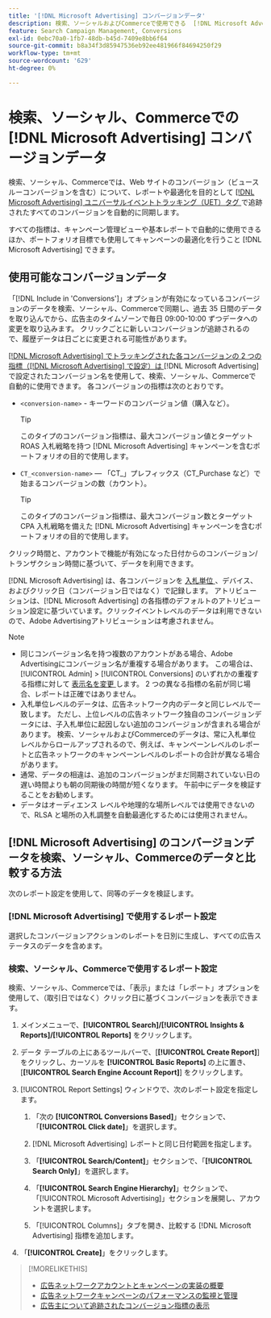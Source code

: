 ```yaml
---
title: '[!DNL Microsoft Advertising] コンバージョンデータ'
description: 検索、ソーシャルおよびCommerceで使用できる  [!DNL Microsoft Advertising] 追跡されたコンバージョンデータのタイプについて説明します。
feature: Search Campaign Management, Conversions
exl-id: 0ebc70a0-1fb7-48db-b45d-7409e8bb6f64
source-git-commit: b8a34f3d85947536eb92ee481966f84694250f29
workflow-type: tm+mt
source-wordcount: '629'
ht-degree: 0%

---
```


# 検索、ソーシャル、Commerceでの [!DNL Microsoft Advertising] コンバージョンデータ

検索、ソーシャル、Commerceでは、Web サイトのコンバージョン（ビュースルーコンバージョンを含む）について、レポートや最適化を目的として [[!DNL Microsoft Advertising]  ユニバーサルイベントトラッキング（UET）タグ ](https://help.ads.microsoft.com/#apex/ads/en/53056) で追跡されたすべてのコンバージョンを自動的に同期します。

すべての指標は、キャンペーン管理ビューや基本レポートで自動的に使用できるほか、ポートフォリオ目標でも使用してキャンペーンの最適化を行うこと [!DNL Microsoft Advertising] できます。

## 使用可能なコンバージョンデータ

「[!DNL Include in 'Conversions']」オプションが有効になっているコンバージョンのデータを検索、ソーシャル、Commerceで同期し、過去 35 日間のデータを取り込んでから、広告主のタイムゾーンで毎日 09:00-10:00 ずつデータへの変更を取り込みます。 クリックごとに新しいコンバージョンが追跡されるので、履歴データは日ごとに変更される可能性があります。

[[!DNL Microsoft Advertising] でトラッキングされた各コンバージョンの 2 つの指標（[!DNL Microsoft Advertising] で設定）は ](https://help.ads.microsoft.com/apex/index/3/en-us/n5012) [!DNL Microsoft Advertising] で設定されたコンバージョン名を使用して、検索、ソーシャル、Commerceで自動的に使用できます。 各コンバージョンの指標は次のとおりです。

* `<conversion-name>` - キーワードのコンバージョン値（購入など）。

  >[!TIP]
  >
  >このタイプのコンバージョン指標は、最大コンバージョン値とターゲット ROAS 入札戦略を持つ [!DNL Microsoft Advertising] キャンペーンを含むポートフォリオの目的で使用します。

* `CT_<conversion-name>` — 「CT_」プレフィックス（CT_Purchase など）で始まるコンバージョンの数（カウント）。

  >[!TIP]
  >
  >このタイプのコンバージョン指標は、最大コンバージョン数とターゲット CPA 入札戦略を備えた [!DNL Microsoft Advertising] キャンペーンを含むポートフォリオの目的で使用します。

クリック時間と、アカウントで機能が有効になった日付からのコンバージョン/トランザクション時間に基づいて、データを利用できます。

[!DNL Microsoft Advertising] は、各コンバージョンを [ 入札単位 ](/help/search-social-commerce/glossary.md#a-b)、デバイス、およびクリック日（コンバージョン日ではなく）で記録します。 アトリビューションは、[!DNL Microsoft Advertising] の各指標のデフォルトのアトリビューション設定に基づいています。クリックイベントレベルのデータは利用できないので、Adobe Advertisingアトリビューションは考慮されません。

>[!NOTE]
>
>* 同じコンバージョン名を持つ複数のアカウントがある場合、Adobe Advertisingにコンバージョン名が重複する場合があります。 この場合は、[!UICONTROL Admin] > [!UICONTROL Conversions] のいずれかの重複する指標に対して [ 表示名を変更 ](/help/search-social-commerce/admin/conversion-metrics/conversion-metric-edit-display-name.md) します。 2 つの異なる指標の名前が同じ場合、レポートは正確ではありません。
>* 入札単位レベルのデータは、広告ネットワーク内のデータと同じレベルで一致します。 ただし、上位レベルの広告ネットワーク独自のコンバージョンデータには、子入札単位に起因しない追加のコンバージョンが含まれる場合があります。 検索、ソーシャルおよびCommerceのデータは、常に入札単位レベルからロールアップされるので、例えば、キャンペーンレベルのレポートと広告ネットワークのキャンペーンレベルのレポートの合計が異なる場合があります。
>* 通常、データの相違は、追加のコンバージョンがまだ同期されていない日の遅い時間よりも朝の同期後の時間が短くなります。 午前中にデータを検証することをお勧めします。
>* データはオーディエンス レベルや地理的な場所レベルでは使用できないので、RLSA と場所の入札調整を自動最適化するためには使用されません。

## [!DNL Microsoft Advertising] のコンバージョンデータを検索、ソーシャル、Commerceのデータと比較する方法

次のレポート設定を使用して、同等のデータを検証します。

### [!DNL Microsoft Advertising] で使用するレポート設定

選択したコンバージョンアクションのレポートを日別に生成し、すべての広告ステータスのデータを含めます。

### 検索、ソーシャル、Commerceで使用するレポート設定

検索、ソーシャル、Commerceでは、「表示」または「レポート」オプションを使用して、（取引日ではなく）クリック日に基づくコンバージョンを表示できます。

1. メインメニューで、**[!UICONTROL Search]/[!UICONTROL Insights & Reports]/[!UICONTROL Reports]** をクリックします。

1. データ テーブルの上にあるツールバーで、[**[!UICONTROL Create Report]**] をクリックし、カーソルを **[!UICONTROL Basic Reports]** の上に置き、[**[!UICONTROL Search Engine Account Report]**] をクリックします。

1. [!UICONTROL Report Settings] ウィンドウで、次のレポート設定を指定します。

   1. 「次の **[!UICONTROL Conversions Based]**」セクションで、「**[!UICONTROL Click date]**」を選択します。

   1. [!DNL Microsoft Advertising] レポートと同じ日付範囲を指定します。

   1. 「**[!UICONTROL Search/Content]**」セクションで、「**[!UICONTROL Search Only]**」を選択します。

   1. 「**[!UICONTROL Search Engine Hierarchy]**」セクションで、「[!UICONTROL Microsoft Advertising]」セクションを展開し、アカウントを選択します。

   1. 「[!UICONTROL Columns]」タブを開き、比較する [!DNL Microsoft Advertising] 指標を追加します。

1. 「**[!UICONTROL Create]**」をクリックします。

>[!MORELIKETHIS]
>
>* [ 広告ネットワークアカウントとキャンペーンの実装の概要 ](campaign-implemention-overview.md)
>* [ 広告ネットワークキャンペーンのパフォーマンスの監視と管理 ](monitor-performance-campaigns.md)
>* [ 広告主について追跡されたコンバージョン指標の表示 ](/help/search-social-commerce/admin/conversion-metrics/conversion-metric-view-tracked.md)
